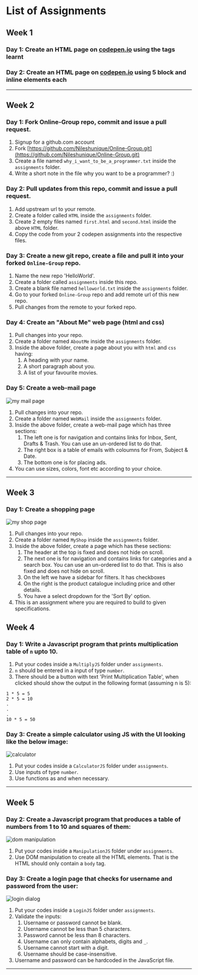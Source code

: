 # List of Assignments

## Week 1

### Day 1: Create an HTML page on [codepen.io](https://codepen.io) using the tags learnt

### Day 2: Create an HTML page on [codepen.io](https://codepen.io) using 5 block and inline elements each

----------
## Week 2

### Day 1: Fork Online-Group repo, commit and issue a pull request.

1. Signup for a github.com account
2. Fork [https://github.com/Nileshunique/Online-Group.git](https://github.com/Nileshunique/Online-Group.git)
3. Create a file named `why_i_want_to_be_a_programmer.txt` inside the `assignments` folder.
4. Write a short note in the file why you want to be a programmer? :)

### Day 2: Pull updates from this repo, commit and issue a pull request.

1. Add upstream url to your remote.
2. Create a folder called `HTML` inside the `assignments` folder.
3. Create 2 empty files named `first.html` and `second.html` inside the above `HTML` folder.
4. Copy the code from your 2 codepen assignments into the respective files.

### Day 3: Create a new git repo, create a file and pull it into your forked `Online-Group` repo.

1. Name the new repo 'HelloWorld'.
2. Create a folder called `assignments` inside this repo.
3. Create a blank file named `helloworld.txt` inside the `assignments` folder.
4. Go to your forked `Online-Group` repo and add remote url of this new repo.
5. Pull changes from the remote to your forked repo.

### Day 4: Create an "About Me" web page (html and css)

1. Pull changes into your repo.
2. Create a folder named `AboutMe` inside the `assignments` folder.
3. Inside the above folder, create a page about you with `html` and `css` having:
    1. A heading with your name.
    2. A short paragraph about you.
    3. A list of your favourite movies.

### Day 5: Create a web-mail page
![my mail page](images/mymail.png)

1. Pull changes into your repo.
2. Create a folder named `WebMail` inside the `assignments` folder.
3. Inside the above folder, create a web-mail page which has three sections:
    1. The left one is for navigation and contains links for Inbox, Sent, Drafts & Trash. You can use an un-ordered list to do that.
    2. The right box is a table of emails with coloumns for From, Subject & Date.
    3. The bottom one is for placing ads.
4. You can use sizes, colors, font etc according to your choice.

----------
## Week 3

### Day 1: Create a shopping page
![my shop page](images/myshop.png)

1. Pull changes into your repo.
2. Create a folder named `MyShop` inside the `assignments` folder.
3. Inside the above folder, create a page which has these sections:
    1. The header at the top is fixed and does not hide on scroll.
    2. The next one is for navigation and contains links for categories and a search box. You can use an un-ordered list to do that. This is also fixed and does not hide on scroll.
    3. On the left we have a sidebar for filters. It has checkboxes
    4. On the right is the product catalogue including price and other details.
    5. You have a select dropdown for the 'Sort By' option.
4. This is an assignment where you are required to build to given specifications.

## Week 4

### Day 1: Write a Javascript program that prints multiplication table of `n` upto 10.

1. Put your codes inside a `MultiplyJS` folder under `assignments`.
2. `n` should be entered in a input of type `number`.
3. There should be a button with text 'Print Multiplication Table', when clicked should show the output in the following format (assuming n is 5):
```
1 * 5 = 5
2 * 5 = 10
.
.
.
10 * 5 = 50
```

### Day 3: Create a simple calculator using JS with the UI looking like the below image:
![calculator](images/calculator.png)

1. Put your codes inside a `CalculatorJS` folder under `assignments`. 
2. Use inputs of type `number`.
3. Use functions as and when necessary.

----------

## Week 5

### Day 2: Create a Javascript program that produces a table of numbers from 1 to 10 and squares of them:
![dom manipulation](images/dom-manipulation.png)

1. Put your codes inside a `ManipulationJS` folder under `assignments`. 
2. Use DOM manipulation to create all the HTML elements. That is the HTML should only contain a `body` tag.

### Day 3: Create a login page that checks for username and password from the user:
![login dialog](images/login.png)

1. Put your codes inside a `LoginJS` folder under `assignments`.
2. Validate the inputs:
    1. Username or password cannot be blank.
    2. Username cannot be less than 5 characters.
    3. Password cannot be less than 8 characters.
    4. Username can only contain alphabets, digits and `_`.
    5. Username cannot start with a digit.
    6. Username should be case-insensitive.
3. Username and password can be hardcoded in the JavaScript file.

--------

